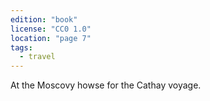 ```yaml
---
edition: "book"
license: "CC0 1.0"
location: "page 7"
tags:
  - travel
---
```

At the Moscovy howse for
the Cathay voyage.
